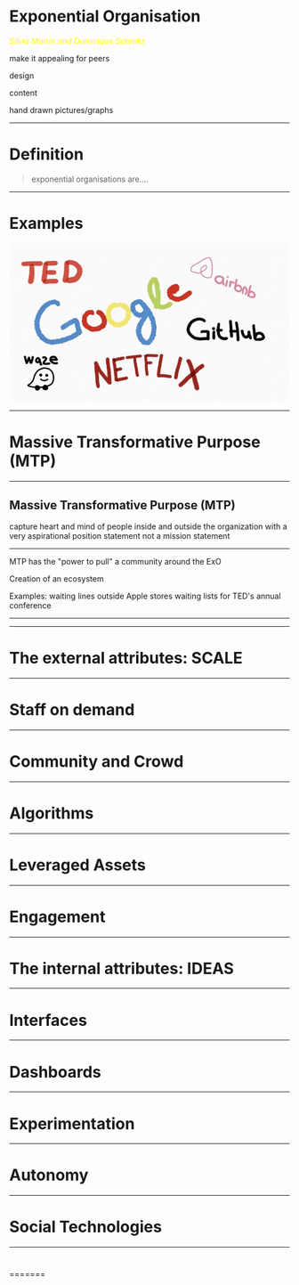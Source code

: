 # Exponential Organisation

<span style="color:yellow">*Silvia Martin and Dominique Schmitz*</span>


make it appealing for peers

design

content

hand drawn pictures/graphs

---

# Definition

> exponential organisations are....

---
# Examples
![Examples](MicrosoftTeams-image2.jpg)


---

# Massive Transformative Purpose (MTP)

---

## Massive Transformative Purpose (MTP)

capture heart and mind of people inside and outside the organization with a very aspirational position statement
not a mission statement

---

MTP has the "power to pull" a community around the ExO

Creation of an ecosystem

Examples:
waiting lines outside Apple stores
waiting lists for TED's annual conference

---

---

# The external attributes: SCALE

---

# Staff on demand

---

# Community and Crowd

---

# Algorithms

---

# Leveraged Assets

---

# Engagement

---

# The internal attributes: IDEAS

---

# Interfaces

---

# Dashboards

---

# Experimentation

---

# Autonomy

---

# Social Technologies

---

#

=======

